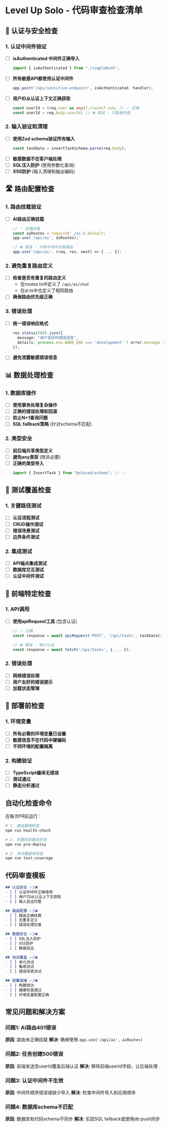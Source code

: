 # Level Up Solo - 代码审查检查清单

## **🔐 认证与安全检查**

### **1. 认证中间件验证**
- [ ] **isAuthenticated 中间件正确导入**
  ```typescript
  import { isAuthenticated } from "./simpleAuth";
  ```
- [ ] **所有敏感API都使用认证中间件**
  ```typescript
  app.post('/api/sensitive-endpoint', isAuthenticated, handler);
  ```
- [ ] **用户ID从认证上下文正确获取**
  ```typescript
  const userId = (req.user as any)?.claims?.sub; // ✅ 正确
  const userId = req.body.userId; // ❌ 错误 - 可能被伪造
  ```

### **2. 输入验证和清理**
- [ ] **使用Zod schema验证所有输入**
  ```typescript
  const taskData = insertTaskSchema.parse(req.body);
  ```
- [ ] **敏感数据不在客户端处理**
- [ ] **SQL注入防护** (使用参数化查询)
- [ ] **XSS防护** (输入清理和输出编码)

## **🛣️ 路由配置检查**

### **1. 路由挂载验证**
- [ ] **AI路由正确挂载**
  ```typescript
  // ✅ 正确挂载
  const aiRoutes = require('./ai').default;
  app.use('/api/ai', aiRoutes);
  
  // ❌ 错误 - 只有中间件没有路由
  app.use('/api/ai', (req, res, next) => { ... });
  ```

### **2. 避免重复路由定义**
- [ ] **检查是否有重复的路由定义**
  - 在routes.ts中定义了 `/api/ai/chat`
  - 在ai.ts中也定义了相同路由
- [ ] **确保路由优先级正确**

### **3. 错误处理**
- [ ] **统一错误响应格式**
  ```typescript
  res.status(500).json({ 
    message: "用户友好的错误信息",
    details: process.env.NODE_ENV === 'development' ? error.message : undefined
  });
  ```
- [ ] **避免泄露敏感错误信息**

## **📊 数据处理检查**

### **1. 数据库操作**
- [ ] **使用事务处理复杂操作**
- [ ] **正确的错误处理和回滚**
- [ ] **防止N+1查询问题**
- [ ] **SQL fallback策略** (针对schema不匹配)

### **2. 类型安全**
- [ ] **前后端共享类型定义**
- [ ] **避免any类型** (除非必要)
- [ ] **正确的类型导入**
  ```typescript
  import { InsertTask } from "@shared/schema"; // ✅
  ```

## **🧪 测试覆盖检查**

### **1. 关键路径测试**
- [ ] **认证流程测试**
- [ ] **CRUD操作测试**
- [ ] **错误场景测试**
- [ ] **边界条件测试**

### **2. 集成测试**
- [ ] **API端点集成测试**
- [ ] **数据库交互测试**
- [ ] **认证中间件测试**

## **📱 前端特定检查**

### **1. API调用**
- [ ] **使用apiRequest工具** (包含认证)
  ```typescript
  // ✅ 正确
  const response = await apiRequest('POST', '/api/tasks', taskData);
  
  // ❌ 错误 - 缺少认证
  const response = await fetch('/api/tasks', { ... });
  ```

### **2. 错误处理**
- [ ] **网络错误处理**
- [ ] **用户友好的错误提示**
- [ ] **加载状态管理**

## **🚀 部署前检查**

### **1. 环境变量**
- [ ] **所有必需的环境变量已设置**
- [ ] **敏感信息不在代码中硬编码**
- [ ] **不同环境的配置隔离**

### **2. 构建验证**
- [ ] **TypeScript编译无错误**
- [ ] **测试通过**
- [ ] **静态分析通过**

## **自动化检查命令**

在每次PR前运行：
```bash
# 1. 路由健康检查
npm run health-check

# 2. 完整的部署前检查
npm run pre-deploy

# 3. 测试覆盖率检查
npm run test:coverage
```

## **代码审查模板**

```markdown
## 认证安全 ✅/❌
- [ ] 认证中间件正确使用
- [ ] 用户ID从认证上下文获取
- [ ] 输入验证完整

## 路由配置 ✅/❌  
- [ ] 路由正确挂载
- [ ] 无重复定义
- [ ] 错误处理完善

## 数据安全 ✅/❌
- [ ] SQL注入防护
- [ ] XSS防护  
- [ ] 数据验证

## 测试覆盖 ✅/❌
- [ ] 单元测试
- [ ] 集成测试
- [ ] 错误场景测试

## 部署就绪 ✅/❌
- [ ] 构建成功
- [ ] 健康检查通过
- [ ] 环境变量配置正确
```

## **常见问题和解决方案**

### **问题1: AI路由401错误**
**原因**: 路由未正确挂载
**解决**: 确保使用 `app.use('/api/ai', aiRoutes)`

### **问题2: 任务创建500错误**  
**原因**: 前端发送空userId覆盖后端认证
**解决**: 移除前端userId字段，让后端处理

### **问题3: 认证中间件不生效**
**原因**: 中间件顺序错误或缺少导入
**解决**: 检查中间件导入和应用顺序

### **问题4: 数据库schema不匹配**
**原因**: 数据库和代码schema不同步
**解决**: 实现SQL fallback或使用db:push同步